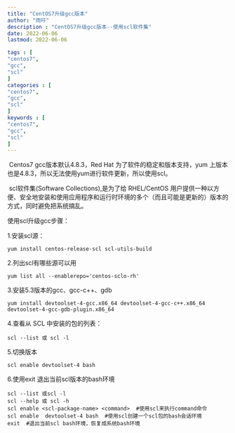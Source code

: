 ```yaml
---
title: "CentOS7升级gcc版本"                         
author: "雨吁"  
description : "CentOS7升级gcc版本--使用scl软件集"    
date: 2022-06-06        
lastmod: 2022-06-06             

tags : [                                    
"centos7",
"gcc",
"scl"
]
categories : [                         
"centos7",
"gcc",
"scl"
]
keywords : [                                
"centos7",
"gcc",
"scl"
]
---
```


​	Centos7 gcc版本默认4.8.3，Red Hat 为了软件的稳定和版本支持，yum 上版本也是4.8.3，所以无法使用yum进行软件更新，所以使用scl。

​	scl软件集(Software Collections),是为了给 RHEL/CentOS 用户提供一种以方便、安全地安装和使用应用程序和运行时环境的多个（而且可能是更新的）版本的方式，同时避免把系统搞乱。

使用scl升级gcc步骤：

1.安装scl源：

```shell
yum install centos-release-scl scl-utils-build
```
2.列出scl有哪些源可以用
```shell
yum list all --enablerepo='centos-sclo-rh'
```
3.安装5.3版本的gcc、gcc-c++、gdb
```shell
yum install devtoolset-4-gcc.x86_64 devtoolset-4-gcc-c++.x86_64 devtoolset-4-gcc-gdb-plugin.x86_64 
```
4.查看从 SCL 中安装的包的列表：
```shell
scl --list 或 scl -l
```
5.切换版本
```shell
scl enable devtoolset-4 bash
```
6.使用exit 退出当前scl版本的bash环境
```shell
scl --list 或scl -l
scl --help 或 scl -h
scl enable <scl-package-name> <command>  #使用scl来执行command命令
scl enable  devtoolset-4 bash  #使用scl创建一个scl包的bash会话环境
exit  #退出当前scl bash环境，恢复成系统bash环境
```
